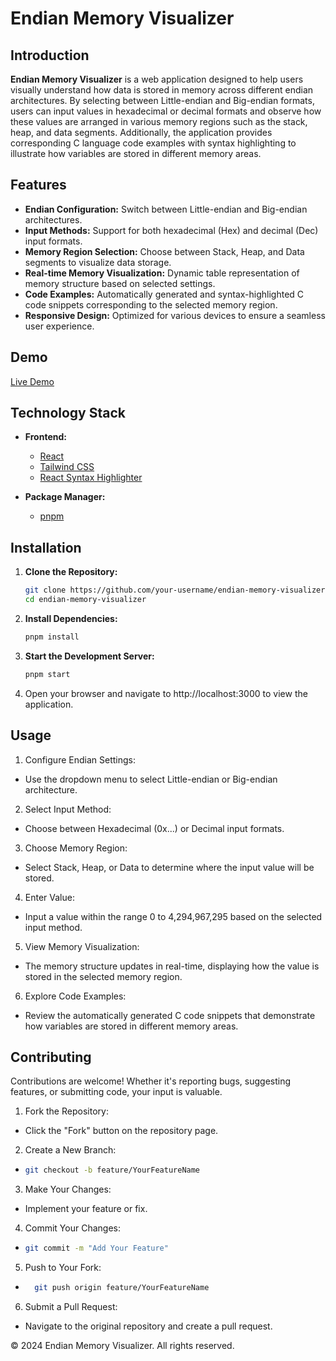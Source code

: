 # Endian Memory Visualizer

## Introduction

**Endian Memory Visualizer** is a web application designed to help users visually understand how data is stored in memory across different endian architectures. By selecting between Little-endian and Big-endian formats, users can input values in hexadecimal or decimal formats and observe how these values are arranged in various memory regions such as the stack, heap, and data segments. Additionally, the application provides corresponding C language code examples with syntax highlighting to illustrate how variables are stored in different memory areas.

## Features

- **Endian Configuration:** Switch between Little-endian and Big-endian architectures.
- **Input Methods:** Support for both hexadecimal (Hex) and decimal (Dec) input formats.
- **Memory Region Selection:** Choose between Stack, Heap, and Data segments to visualize data storage.
- **Real-time Memory Visualization:** Dynamic table representation of memory structure based on selected settings.
- **Code Examples:** Automatically generated and syntax-highlighted C code snippets corresponding to the selected memory region.
- **Responsive Design:** Optimized for various devices to ensure a seamless user experience.

## Demo

[Live Demo](https://your-demo-link.com)

## Technology Stack

- **Frontend:**
    - [React](https://reactjs.org/)
    - [Tailwind CSS](https://tailwindcss.com/)
    - [React Syntax Highlighter](https://github.com/react-syntax-highlighter/react-syntax-highlighter)

- **Package Manager:**
    - [pnpm](https://pnpm.io/)

## Installation

1. **Clone the Repository:**

   ```bash
   git clone https://github.com/your-username/endian-memory-visualizer.git
   cd endian-memory-visualizer
   ```
2. **Install Dependencies:**
    ```bash
    pnpm install
    ```
3. **Start the Development Server:**
    ```bash
    pnpm start
    ```
4. Open your browser and navigate to http://localhost:3000 to view the application.

## Usage
1. Configure Endian Settings:
- Use the dropdown menu to select Little-endian or Big-endian architecture.

2. Select Input Method:
- Choose between Hexadecimal (0x...) or Decimal input formats.
3. Choose Memory Region:
- Select Stack, Heap, or Data to determine where the input value will be stored.

4. Enter Value:
- Input a value within the range 0 to 4,294,967,295 based on the selected input method.

5. View Memory Visualization:
- The memory structure updates in real-time, displaying how the value is stored in the selected memory region.

6. Explore Code Examples:
- Review the automatically generated C code snippets that demonstrate how variables are stored in different memory areas.

## Contributing
Contributions are welcome! Whether it's reporting bugs, suggesting features, or submitting code, your input is valuable.

1. Fork the Repository:
- Click the "Fork" button on the repository page.

2. Create a New Branch:
- ```bash
  git checkout -b feature/YourFeatureName
  ```
  
3. Make Your Changes:
- Implement your feature or fix.

4. Commit Your Changes:
- ```bash
  git commit -m "Add Your Feature"
  ```

5. Push to Your Fork:
- ```bash
    git push origin feature/YourFeatureName
  ```
6. Submit a Pull Request:
- Navigate to the original repository and create a pull request.


© 2024 Endian Memory Visualizer. All rights reserved.